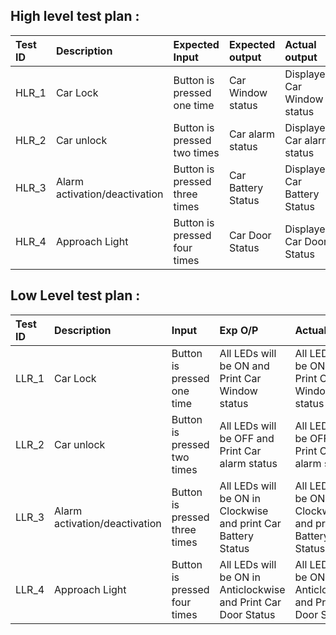 ## High level test plan :

|Test ID | Description |  Expected Input   |   Expected output   |   Actual output   |   Status   |
|:-------|:------------|:-----------|:------------|:---------------|:-----------------|
|HLR_1 | Car Lock| Button is pressed one time  |  Car Window status   |     Displayed Car Window status  |  ✅ | 
|HLR_2 |Car unlock| Button is pressed two times	 | Car alarm status|	Displayed Car alarm status  |✅  |                   
|HLR_3	| Alarm activation/deactivation| Button is pressed three times |	 Car Battery Status | Displayed Car Battery Status |✅ |
|HLR_4|	Approach Light|	Button is pressed four times |	Car Door Status	|Displayed Car Door Status|✅ |



## Low Level test plan :
|Test ID | Description |  Input   |   Exp O/P   |   Actual Out   |   Status   |
|:-------|:------------|:-----------|:------------|:---------------|:-----------------|
| LLR_1 | Car Lock| Button is pressed one time | All LEDs will be ON and Print Car Window status | All LEDs will be ON and Print Car Window status |✅ |
| LLR_2 |Car unlock |Button is pressed two times| All LEDs will be OFF and Print  Car alarm status| All LEDs will be OFF and Print  Car alarm status | ✅ |
| LLR_3 |Alarm activation/deactivation | Button is pressed three times | All LEDs will be ON in Clockwise and print  Car Battery Status | All LEDs will be ON in Clockwise and print  Car Battery Status  | ✅ |
| LLR_4 |Approach Light|	Button is pressed four times | All LEDs will be ON in  Anticlockwise and Print Car Door Status | All LEDs will be ON in  Anticlockwise and Print Car Door Status| ✅ |
